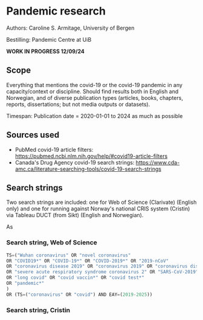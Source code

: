 # Pandemic research

Authors: Caroline S. Armitage, University of Bergen

Bestilling: Pandemic Centre at UiB

**WORK IN PROGRESS 12/09/24**

## Scope

Everything that mentions the covid-19 or the covid-19 pandemic in any capacity/context or discipline. Should find results both in English and Norwegian, and of diverse publication types (articles, books, chapters, reports, dissertations; but not media outputs or datasets).

Timespan: Publication date = 2020-01-01 to 2024 as much as possible

## Sources used

- PubMed covid-19 article filters: https://pubmed.ncbi.nlm.nih.gov/help/#covid19-article-filters
- Canada's Drug Agency covid-19 search strings: https://www.cda-amc.ca/literature-searching-tools/covid-19-search-strings

## Search strings

Two search strings are included: one for Web of Science (Clarivate) (English only) and one for running against Norway's national CRIS system (Cristin) via Tableau DUCT (from Sikt) (English and Norwegian).

As

### Search string, Web of Science

```py
TS=("Wuhan coronavirus" OR "novel coronavirus"
OR "COVID19*" OR "COVID-19*" OR "COVID-2019*" OR "2019-nCoV" 
OR "coronavirus disease 2019" OR "coronavirus 2019" OR "coronavirus disease-19" 
OR "severe acute respiratory syndrome coronavirus 2" OR "SARS-CoV-2019" OR "SARS-CoV-2" OR "SARS-CoV-19" OR "SARS coronavirus 2" OR "NCOV"
OR "long covid" OR "covid vaccin*" OR "covid test*"
OR "pandemic*"
)
OR (TS=("coronavirus" OR "covid") AND EAY=(2019-2025)) 
```



### Search string, Cristin

```py

```
